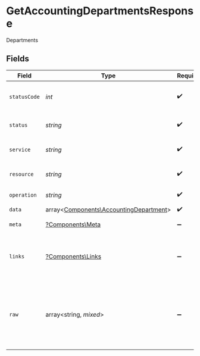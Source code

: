 # GetAccountingDepartmentsResponse

Departments


## Fields

| Field                                                                                     | Type                                                                                      | Required                                                                                  | Description                                                                               | Example                                                                                   |
| ----------------------------------------------------------------------------------------- | ----------------------------------------------------------------------------------------- | ----------------------------------------------------------------------------------------- | ----------------------------------------------------------------------------------------- | ----------------------------------------------------------------------------------------- |
| `statusCode`                                                                              | *int*                                                                                     | :heavy_check_mark:                                                                        | HTTP Response Status Code                                                                 | 200                                                                                       |
| `status`                                                                                  | *string*                                                                                  | :heavy_check_mark:                                                                        | HTTP Response Status                                                                      | OK                                                                                        |
| `service`                                                                                 | *string*                                                                                  | :heavy_check_mark:                                                                        | Apideck ID of service provider                                                            | xero                                                                                      |
| `resource`                                                                                | *string*                                                                                  | :heavy_check_mark:                                                                        | Unified API resource name                                                                 | subsidiaries                                                                              |
| `operation`                                                                               | *string*                                                                                  | :heavy_check_mark:                                                                        | Operation performed                                                                       | all                                                                                       |
| `data`                                                                                    | array<[Components\AccountingDepartment](../../Models/Components/AccountingDepartment.md)> | :heavy_check_mark:                                                                        | N/A                                                                                       |                                                                                           |
| `meta`                                                                                    | [?Components\Meta](../../Models/Components/Meta.md)                                       | :heavy_minus_sign:                                                                        | Response metadata                                                                         |                                                                                           |
| `links`                                                                                   | [?Components\Links](../../Models/Components/Links.md)                                     | :heavy_minus_sign:                                                                        | Links to navigate to previous or next pages through the API                               |                                                                                           |
| `raw`                                                                                     | array<string, *mixed*>                                                                    | :heavy_minus_sign:                                                                        | Raw response from the integration when raw=true query param is provided                   |                                                                                           |